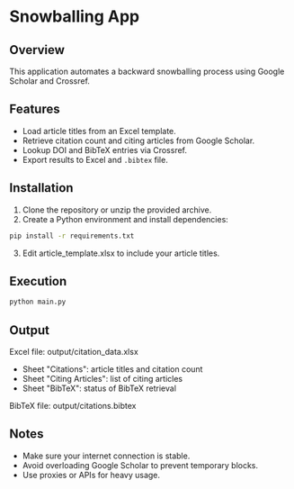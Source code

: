 # Snowballing App

## Overview

This application automates a backward snowballing process using Google Scholar and Crossref.

## Features

- Load article titles from an Excel template.
- Retrieve citation count and citing articles from Google Scholar.
- Lookup DOI and BibTeX entries via Crossref.
- Export results to Excel and `.bibtex` file.

## Installation

1. Clone the repository or unzip the provided archive.
2. Create a Python environment and install dependencies:

```bash
pip install -r requirements.txt
```

3. Edit article_template.xlsx to include your article titles.

## Execution

```bash
python main.py
```

## Output

Excel file: output/citation_data.xlsx
- Sheet "Citations": article titles and citation count
- Sheet "Citing Articles": list of citing articles
- Sheet "BibTeX": status of BibTeX retrieval

BibTeX file: output/citations.bibtex

## Notes

- Make sure your internet connection is stable.
- Avoid overloading Google Scholar to prevent temporary blocks.
- Use proxies or APIs for heavy usage.
